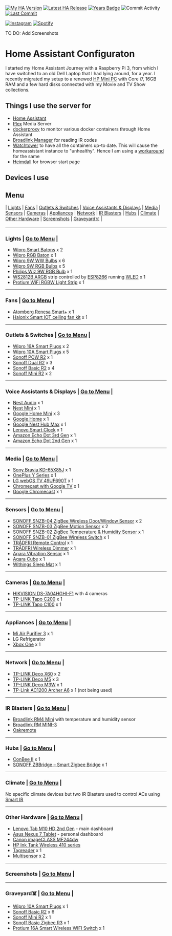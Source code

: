 [![My HA Version](https://img.shields.io/github/v/tag/n00bcodr/homeassistant?color=informational&label=My%20HA%20Version&logo=homeassistant&logoColor=white)](https://github.com/n00bcodr/homeassistant/blob/master/.HA_VERSION)
[![Latest HA Release](https://img.shields.io/github/v/release/home-assistant/home-assistant?include_prereleases&label=Latest%20HA%20Release&logo=home-assistant)](https://github.com/home-assistant/home-assistant/releases/latest)
[![Years Badge](https://badges.pufler.dev/years/n00bcodr?color=darkgreen)](https://github.com/n00bcodr)
![Commit Activity](https://img.shields.io/github/commit-activity/w/n00bcodr/homeassistant?color=red)
[![Last Commit](https://img.shields.io/github/last-commit/n00bcodr/homeassistant?color=purple)](https://github.com/n00bcodr/homeassistant/commits/master)



[![Instagram](https://img.shields.io/badge/Instagram-%23E4405F.svg?style=for-the-badge&logo=Instagram&logoColor=white)](https://www.instagram.com/pavanthanuj/)
[![Spotify](https://img.shields.io/badge/Spotify-1ED760?style=for-the-badge&logo=spotify&logoColor=white)](https://open.spotify.com/user/21eb7srfkhj4oefepym2q5cpq)


TO DO: Add Screenshots

# Home Assistant Configuraton

I started my Home Assistant Journey with a Raspberry Pi 3, from which I have switched to an old Dell Laptop that I had lying around, for a year. I recently migrated my setup to a renewed [HP Mini PC](https://www.amazon.in/gp/product/B09RTMLB15) with Core i7, 16GB RAM and a few hard disks connected with my Movie and TV Show collections.


## Things I use the server for

* [Home Assistant](https://home-assistant.io/)
* [Plex](https://www.plex.tv/) Media Server
* [dockerproxy](https://github.com/Tecnativa/docker-socket-proxy) to monitor various docker containers through Home Assistant
* [Broadlink Manager](https://hub.docker.com/r/techblog/broadlinkmanager) for reading IR codes
* [Watchtower](https://github.com/containrrr/watchtower) to have all the containers up-to date. This will cause the homeassistant instance to "unhealthy". Hence I am using a [workaround](https://gist.github.com/HCanber/700b4a5c685b9b97fb4865de6eaff0f3) for the same
* [Heimdall](https://hub.docker.com/r/linuxserver/heimdall) for browser start page




## Devices I use

## <a name="menu">Menu</a>
 | [Lights](#lights) | [Fans](#fans) | [Outlets & Switches](#outlets) | [Voice Assistants & Displays](#smartspeakers) | [Media](#media) | [Sensors](#sensors) | [Cameras](#cameras) | [Appliances](#appliances) | [Network](#network) | [IR Blasters](#ir) | [Hubs](#hubs) | [Climate](#climate) | [Other Hardware](#other) | [Screenshots](#screenshots) | [Graveyard☠️](#graveyard) |

---

### <a name="lights">Lights</a> | [Go to Menu](#menu) |
- [Wipro Smart Batons](https://www.amazon.in/Batten-Compatible-Amazon-Google-Assistant/dp/B07P7JNQ56) x 2
- [Wipro RGB Baton](https://www.amazon.in/wipro-Million-Compatible-Assistant-DS22000/dp/B08D19X3LS) x 1
- [Wipro 9W WW Bulbs](https://www.amazon.in/gp/product/B07WZNNYDM) x 6
- [Wipro 9W RGB Bulbs](https://www.amazon.in/gp/product/B08C83HKJS) x 5
- [Philips Wiz 9W RGB Bulb](https://www.amazon.in/Philips-Connected-Dimmable-Compatible-Assistant/dp/B07XD8G2HR) x 1
- [WS2812B ARGB](https://cdn-shop.adafruit.com/datasheets/WS2812B.pdf) strip controlled by [ESP8266](https://www.espressif.com/en/products/socs/esp8266) running [WLED](https://github.com/Aircoookie/WLED) x 1
- [Protium WiFi RGBW Light Strip](https://www.amazon.in/gp/product/B081Z7L2V3) x 1
---

### <a name="fans">Fans</a> | [Go to Menu](#menu) |
- [Atomberg Renesa Smart+](https://atomberg.com/shop/ceiling-fans/atomberg-renesa-smart-plus-bldc-motor-with-remote-3-blade-ceiling-fan/) x 1
- [Halonix Smart IOT ceiling fan kit](https://www.amazon.in/gp/product/B07NBW5TT6/) x 1
---

### <a name="outlets">Outlets & Switches</a> | [Go to Menu](#menu) |
- [Wipro 16A Smart Plugs](https://www.amazon.in/Wipro-Monitoring-Appliances-Microwave-Conditioners/dp/B08HN9Q2SZ) x 2
- [Wipro 10A Smart Plugs](https://www.amazon.in/gp/product/B08HNB2FSH) x 5
- [Sonoff POW R2](https://sonoff.tech/product/diy-smart-switch/powr2/) x 1
- [Sonoff Dual R2](https://sonoff.tech/product/diy-smart-switch/dualr2/) x 3
- [Sonoff Basic R2](https://sonoff.tech/product/diy-smart-switch/basicr2/) x 4
- [Sonoff Mini R2](https://sonoff.tech/product/diy-smart-switch/minir2/) x 2


---
### <a name="smartspeakers">Voice Assistants & Displays</a> | [Go to Menu](#menu) |
- [Nest Audio](https://store.google.com/us/product/nest_audio) x 1
- [Nest Mini](https://store.google.com/us/product/google_nest_mini) x 1
- [Google Home Mini](https://www.flipkart.com/google-home-mini-assistant-smart-speaker/p/itm960a3af84a20b) x 3
- [Google Home](https://www.flipkart.com/google-home-assistant-smart-speaker/p/itm003b8619d4670) x 1
- [Google Nest Hub Max](https://store.google.com/us/product/google_nest_hub_max?hl=en-US) x 1
- [Lenovo Smart Clock](https://www.flipkart.com/lenovo-smart-clock-google-assistant-speaker/p/itm39f6a1348e45e) x 1
- [Amazon Echo Dot 3rd Gen](https://www.amazon.in/Echo-Dot-3rd-Gen/dp/B07PFFMP9P) x 1
- [Amazon Echo Dot 2nd Gen](https://www.amazon.in/Amazon-RS03QR-Echo-Dot-Black/dp/B072DR5HYL) x 1
---
### <a name="media">Media</a> | [Go to Menu](#menu) |
- [Sony Bravia KD-65X85J](https://www.sony.co.in/electronics/televisions/x85j-series) x 1
- [OnePlus Y Series](https://www.amazon.in/OnePlus-inches-Ready-Android-32Y1/dp/B08B42LWKN) x 1
- [LG webOS TV 49UF690T](https://www.lg.com/in/support/product/lg-49UF690T.ATR) x 1
- [Chromecast with Google TV](https://store.google.com/us/product/chromecast_google_tv?hl=en-US) x 1
- [Google Chromecast](https://store.google.com/us/product/chromecast?hl=en-GB) x 1

---
### <a name="sensors">Sensors</a> | [Go to Menu](#menu) |
- [SONOFF SNZB-04 ZigBee Wireless Door/Window Sensor](https://sonoff.tech/product/smart-home-security/snzb-04/) x 2
- [SONOFF SNZB-03 ZigBee Motion Sensor](https://sonoff.tech/product/smart-home-security/snzb-03/) x 2
- [SONOFF SNZB-02 ZigBee Temperature & Humidity Sensor](https://sonoff.tech/product/smart-home-security/snzb-02/) x 1
- [SONOFF SNZB-01 ZigBee Wireless Switch](https://sonoff.tech/product/smart-home-security/snzb-01/) x 1
- [TRÅDFRI Remote Control](https://www.ikea.com/in/en/p/tradfri-remote-control-60443127) x 1
- [TRÅDFRI Wireless Dimmer](https://www.ikea.com/in/en/p/tradfri-wireless-dimmer-white-90408599) x 1
- [Aqara Vibration Sensor](https://www.aqara.com/en/vibration_sensor.html) x 1
- [Aqara Cube](https://www.aqara.com/en/cube.html) x 1
- [Withings Sleep Mat](https://www.withings.com/us/en/sleep) x 1


---
### <a name="cameras">Cameras</a> | [Go to Menu](#menu) |
- [HIKVISION DS-7A04HGHI-F1](https://www.amazon.in/Hikvision-Upgraded-4Channel-DS-7A04HGHI-F1-Turbo/dp/B017WNRG5E) with 4 cameras
- [TP-LINK Tapo C200](https://www.amazon.in/gp/product/B07XLML2YS) x 1
- [TP-LINK Tapo C100](https://www.amazon.in/gp/product/B083V41T6M) x 1

---
### <a name="appliances">Appliances</a> | [Go to Menu](#menu) |
- [Mi Air Purifier 3](https://www.amazon.in/Mi-Purifier-Filter-Smart-Connectivity/dp/B0811VCGL5) x 1
- LG Refrigerator
- [Xbox One](https://en.wikipedia.org/wiki/Xbox_One) x 1
---
### <a name="network">Network</a> | [Go to Menu](#menu) |
- [TP-LINK Deco X60](https://www.amazon.in/gp/product/B08DYQLVPL) x 2
- [TP-LINK Deco M5](https://www.amazon.in/gp/product/B072BZ62QS) x 3
- [TP-LINK Deco M3W](https://www.amazon.in/gp/product/B07TT5752B) x 1
- [TP-Link AC1200 Archer A6](https://www.amazon.in/gp/product/B07W9KYT62) x 1 (not being used)
---

### <a name="ir">IR Blasters</a> | [Go to Menu](#menu) |
- [Broadlink RM4 Mini](https://www.amazon.in/gp/product/B0824486ZR) with temperature and humidity sensor
- [Broadlink RM MINI-3](https://www.amazon.in/gp/product/B076NRKR4B)
- [Oakremote](https://www.amazon.in/OAKTER-Oakremote-Universal-Compatibility-Conditioner/dp/B07T65KSLC)
---

### <a name="hubs">Hubs</a> | [Go to Menu](#menu) |

- [ConBee II](https://www.phoscon.de/en/conbee2) x 1
- [SONOFF ZBBridge – Smart Zigbee Bridge](https://itead.cc/product/sonoff-zbbridge/) x 1

---
### <a name="climate">Climate</a> | [Go to Menu](#menu) |

No specific climate devices but two IR Blasters used to control ACs  using [Smart IR](https://github.com/smartHomeHub/SmartIR)

---
### <a name="other">Other Hardware</a> | [Go to Menu](#menu) |
- [Lenovo Tab M10 HD 2nd Gen](https://www.amazon.in/gp/product/B08ZYT3MGD) - main dashboard
- [Asus Nexus 7 Tablet](https://www.gsmarena.com/asus_google_nexus_7-4850.php) - personal dashboard
- [Canon imageCLASS MF244dw](https://in.canon/en/support/imageCLASS%20MF244dw/model)
- [HP Ink Tank Wireless 410 series](https://support.hp.com/in-en/product/hp-ink-tank-wireless-410-series/16180953)
- [Tagreader](https://github.com/adonno/tagreader) x 1
- [Multisensor](https://esphome.io/cookbook/bruh.html) x 2
---
### <a name="screenshots">Screenshots</a> | [Go to Menu](#menu) |
---
### <a name="graveyard">Graveyard☠️</a> | [Go to Menu](#menu) |
- [Wipro 10A Smart Plugs](https://www.amazon.in/gp/product/B08HNB2FSH) x 1
- [Sonoff Basic R2](https://sonoff.tech/product/diy-smart-switch/basicr2/) x 6
- [Sonoff Mini R2](https://sonoff.tech/product/diy-smart-switch/minir2/) x 1
- [Sonoff Basic Zigbee R3](https://sonoff.tech/product/diy-smart-switch/basiczbr3/) x 1
- [Protium 16A Smart Wireless WIFI Switch](https://www.amazon.in/gp/product/B07W81L1V4) x 1

